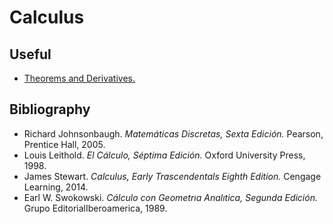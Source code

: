 # Calculus
## Useful
 * [Theorems and Derivatives.](https://github.com/toborochi/University/blob/master/I%20Semester/MAT101/Miscelaneous/Teoremas%20y%20Derivadas.pdf)
## Bibliography
  * Richard Johnsonbaugh. _Matemáticas Discretas, Sexta Edición._ Pearson, Prentice Hall, 2005.
  * Louis Leithold. _El Cálculo, Séptima Edición._ Oxford University Press, 1998.
  * James Stewart. _Calculus, Early Trascendentals Eighth Edition._ Cengage Learning, 2014.
  * Earl W. Swokowski. _Cálculo con Geometrıa Analıtica, Segunda Edición._ Grupo EditorialIberoamerica, 1989.
